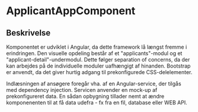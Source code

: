 # ApplicantAppComponent
## Beskrivelse
Komponentet er udviklet i Angular, da dette framework lå længst fremme i erindringen.
Den visuelle opdeling består af et "applicants"-modul og et "applicant-detail"-undermodul. Dette følger separation of concerns, da der kan arbejdes på de individuelle moduler uafhængigt af hinanden.
Bootstrap er anvendt, da det giver hurtig adgang til prekonfigurede CSS-delelementer.

Indlæsningen af ansøgere foregår vha. af en Angular-service, der tilgås med dependency injection. Servicen anvender en mock-up af prekonfigureret data. En sådan opbygning tillader nemt at ændre komponenenten til at få data udefra - fx fra en fil, database eller WEB API.